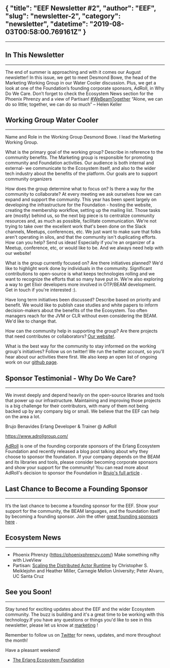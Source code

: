 {
  "title": "EEF Newsletter #2",
  "author": "EEF",
  "slug": "newsletter-2",
  "category": "newsletter",
  "datetime": "2019-08-03T00:58:00.769161Z"
}
---
---


## In This Newsletter
------------------------------------------------------------
The end of summer is approaching and with it comes our August newsletter! In this issue, we get to meet Desmond Bowe, the head of the Marketing Working Group in our Water Cooler discussion. Plus, we get a look at one of the Foundation’s founding corporate sponsors, AdRoll, in Why Do We Care. Don’t forget to check the Ecosystem News section for the Phoenix Phrenzy and a view of Partisan!
[#WeBeamTogether](https://twitter.com/search?q=%23WeBEAMTogether)
“Alone, we can do so little; together, we can do so much” – Helen Keller


## Working Group Water Cooler
------------------------------------------------------------

Name and Role in the Working Group
Desmond Bowe. I lead the Marketing Working Group.

What is the primary goal of the working group? Describe in reference to the community benefits.
The Marketing group is responsible for promoting community and Foundation activities.  Our audience is both internal and external- we communicate to the Ecosystem itself, and also to the wider tech industry about the benefits of the platform.  Our goals are to support community organizers

How does the group determine what to focus on? Is there a way for the community to collaborate?
At every meeting we ask ourselves how we can expand and support the community.  This year has been spent largely on developing the infrastructure for the Foundation - hosting the website, creating the membership workflow, setting up the mailing list. Those tasks are (mostly) behind us, so the next big piece is to centralize community resources and, as much as possible, facilitate communication.  We're not trying to take over the excellent work that's been done on the Slack channels, Meetups, conferences, etc.  We just want to make sure that folks aren't operating in silos, and that the community isn't duplicating efforts.  How can you help? Send us ideas!  Especially if you're an organizer of a Meetup, conference, etc, or would like to be.  And we always need help with our website!

What is the group currently focused on? Are there initiatives planned?
We'd like to highlight work done by individuals in the community. Significant contributions to open-source is what keeps technologies rolling and we want to recognize the efforts that so many have put in.  We're also exploring a way to get Elixir developers more involved in OTP/BEAM development.  Get in touch if you're interested :).

Have long term initiatives been discussed? Describe based on priority and benefit.
We would like to publish case studies and white papers to inform decision-makers about the benefits of the the Ecosystem.  Too often managers reach for the JVM or CLR without even considering the BEAM.  We'd like to change that.

How can the community help in supporting the group? Are there projects that need contributes or collaborators?
[Our website!](https://github.com/erlef/website).

What is the best way for the community to stay informed on the working group's initiatives?
Follow us on twitter!  We run the twitter account, so you'll hear about our activities there first. We also keep an open list of ongoing work on our [github page](https://github.com/erlef/marketing).


## Sponsor Testimonial - Why Do We Care?
------------------------------------------------------------

We invest deeply and depend heavily on the open-source libraries and tools that power up our infrastructure. Maintaining and improving those projects is a big challenge for their contributors, with many of them not being backed up by any company big or small. We believe that the EEF can help on the area a lot.

Brujo Benavides
Erlang Developer & Trainer @ AdRoll

https://www.adrollgroup.com/

[AdRoll](https://www.adrollgroup.com/) is one of the founding corporate sponsors of the Erlang Ecosystem Foundation and recently released a blog post talking about why they choose to sponsor the foundation. If your company depends on the BEAM and its libraries and tools, please consider becoming corporate sponsors and show your support for the community! You can read more about AdRoll's decision to sponsor the Foundation in [Brujo's full article](http://tech.adroll.com/blog/culture/2019/07/31/erlang-ecosystem-foundation.html) .


## Last Chance to Become a Founding Sponsor
------------------------------------------------------------
It’s the last chance to become a founding sponsor for the EEF. Show your support for the community, the BEAM languages, and the foundation itself by becoming a founding sponsor. Join the other [great founding sponsors here](https://erlef.org/sponsors/) .


## Ecosystem News
------------------------------------------------------------
* Phoenix Phrenzy (https://phoenixphrenzy.com/) Make something nifty with LiveView
* Partisan: [Scaling the Distributed Actor Runtime](https://www.usenix.org/conference/atc19/presentation/meiklejohn) by Christopher S. Meiklejohn and Heather Miller, Carnegie Mellon University; Peter Alvaro, UC Santa Cruz


## See you Soon!
------------------------------------------------------------
Stay tuned for exciting updates about the EEF and the wider Ecosystem community. The buzz is building and it's a great time to be working with this technology.If you have any questions or things you'd like to see in this newsletter, please let us know at [marketing](mailto:marketing@erlef.org?subject=Newsletter%20Feedback&body=hi!%20I%20have%20some%20things%20to%20say%20about%20your%20newsletter%3A%0A%0A) !

Remember to follow us on [Twitter](https://twitter.com/TheErlef) for news, updates, and more throughout the month!

Have a pleasant weekend!
- [The Erlang Ecosystem Foundation](https://erlef.org)

